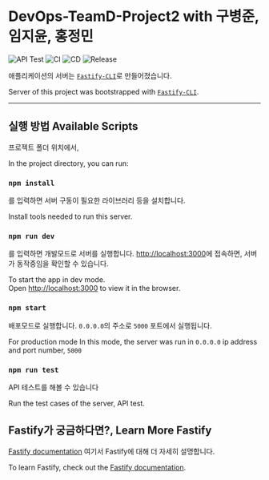 # DevOps-TeamD-Project2 with 구병준, 임지윤, 홍정민

![API Test](https://img.shields.io/github/workflow/status/cs-devops-bootcamp/devops-01-P2-TeamD/Test%20WAS?label=API%20Test&logo=fastify&logoColor=white) ![CI](https://img.shields.io/github/workflow/status/cs-devops-bootcamp/devops-01-P2-TeamD/HJM%20Amazon%20ECR?label=CI&logo=amazonaws) ![CD](https://img.shields.io/github/workflow/status/cs-devops-bootcamp/devops-01-P2-TeamD/Deploy%20Release%20to%20Amazon%20ECS?label=CD&logo=amazonaws) ![Release](https://img.shields.io/github/v/release/cs-devops-bootcamp/devops-01-P2-TeamD?include_prereleases&logo=github)

애플리케이션의 서버는 [`Fastify-CLI`](https://www.npmjs.com/package/fastify-cli)로  만들어졌습니다.
  
Server of this project was bootstrapped with [`Fastify-CLI`](https://www.npmjs.com/package/fastify-cli).

-------------------------------

## 실행 방법 Available Scripts


프로젝트 폴더 위치에서,

In the project directory, you can run:

### `npm install`

를 입력하면 서버 구동이 필요한 라이브러리 등을 설치합니다.

Install tools needed to run this server.

### `npm run dev`

를 입력하면 개발모드로 서버를 실행합니다.
[http://localhost:3000](http://localhost:3000)에 접속하면,
서버가 동작중임을 확인할 수 있습니다.

To start the app in dev mode.\
Open [http://localhost:3000](http://localhost:3000) to view it in the browser.


### `npm start`

배포모드로 실행합니다.
`0.0.0.0`의 주소로 `5000` 포트에서 실행됩니다.

For production mode
In this mode, the server was run in `0.0.0.0` ip address and port number, `5000`

### `npm run test`

API 테스트를 해볼 수 있습니다

Run the test cases of the server, API test.

## Fastify가 궁금하다면?, Learn More Fastify

[Fastify documentation](https://www.fastify.io/docs/latest/)
여기서 Fastify에 대해 더 자세히 설명합니다.

To learn Fastify, check out the [Fastify documentation](https://www.fastify.io/docs/latest/).
